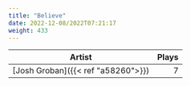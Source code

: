 ```yaml
---
title: "Believe"
date: 2022-12-08/2022T07:21:17
weight: 433
---
```




 Artist | Plays 
----- | -----:
[Josh Groban]({{< ref "a58260">}}) | 7
